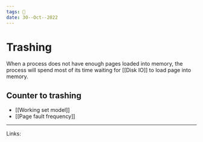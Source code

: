 ```yaml
---
tags: 🌱
date: 30--Oct--2022
---
```


# Trashing

When a process does not have enough pages loaded into memory, the process will spend most of its time waiting for [[Disk IO]] to load page into memory.

## Counter to trashing
- [[Working set model]]
- [[Page fault frequency]]

---
Links: 